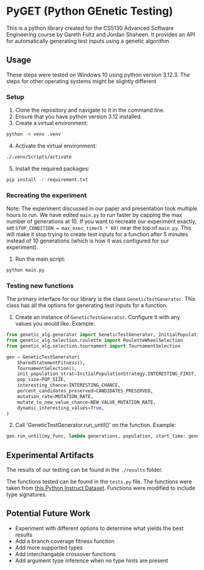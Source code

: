 # PyGET (Python GEnetic Testing)

This is a python library created for the CS5130 Advanced Software Engineering course by Gareth Fultz and Jordan Shaheen. It provides an API for automatically generating test inputs using a genetic algorithm.

## Usage

These steps were tested on Windows 10 using python version 3.12.3. The steps for other operating systems might be slightly different

### Setup

1. Clone the repository and navigate to it in the command line.
2. Ensure that you have python version 3.12 installed.
3. Create a virtual environment:

```sh
python -m venv .venv
```

4. Activate the virtual environment:

```sh
./.venv/Scripts/activate
```

5. Install the required packages:

```sh
pip install -r requirement.txt
```

### Recreating the experiment

Note: The experiment discussed in our paper and presentation took multiple hours to run. We have edited `main.py` to run faster by capping the max number of generations at 10. If you want to recreate our experiment exactly, set `STOP_CONDITION = max_exec_time(5 * 60)` near the top of `main.py`. This will make it stop trying to create test inputs for a function after 5 minutes instead of 10 generations (which is how it was configured for our experiment).

1. Run the main script:

```sh
python main.py
```

### Testing new functions

The primary interface for our library is the class `GeneticTestGenerator`. This class has all the options for generating test inputs for a function.

1. Create an instance of `GeneticTestGenerator`. Configure it with any values you would like. Example:

```py
from genetic_alg.generator import GeneticTestGenerator, InitialPopulationStrategy
from genetic_alg.selection.roulette import RouletteWheelSelection
from genetic_alg.selection.tournament import TournamentSelection

gen = GeneticTestGenerator(
    SharedStatementFitness(),
    TournamentSelection(),
    init_population_strat=InitialPopulationStrategy.INTERESTING_FIRST,
    pop_size=POP_SIZE,
    interesting_chance=INTERESTING_CHANCE,
    percent_candidates_preserved=CANDIDATES_PRESERVED,
    mutation_rate=MUTATION_RATE,
    mutate_to_new_value_chance=NEW_VALUE_MUTATION_RATE,
    dynamic_interesting_values=True,
)
```

2. Call 'GeneticTestGenerator.run_until()' on the function. Example:

```py
gen.run_until(my_func, lambda generations, population, start_time: generations >= 50)
```

## Experimental Artifacts

The results of our testing can be found in the `./results` folder.

The functions tested can be found in the `tests.py` file. The functions were taken from [this Python Instruct Dataset](https://www.kaggle.com/datasets/thedevastator/python-code-instruction-dataset). Functions were modified to include type signatures.

## Potential Future Work

-   Experiment with different options to determine what yields the best results
-   Add a branch coverage fitness function
-   Add more supported types
-   Add interchangable crossover functions
-   Add argument type inference when no type hints are present
